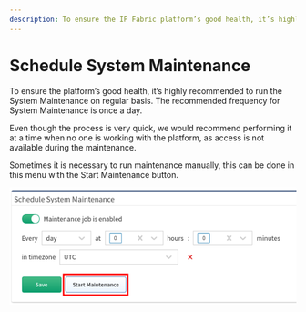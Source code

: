```yaml
---
description: To ensure the IP Fabric platform’s good health, it’s highly recommended to run the System Maintenance on regular basis.
---
```


# Schedule System Maintenance

To ensure the platform’s good health, it’s highly recommended to run the
System Maintenance on regular basis. The recommended frequency for
System Maintenance is once a day.

Even though the process is very quick, we would recommend performing it
at a time when no one is working with the platform, as access is not
available during the maintenance.

Sometimes it is necessary to run maintenance manually, this can be done
in this menu with the Start Maintenance button.

![Schedule System Maintenance](Schedule_System_Maintenance.png)
